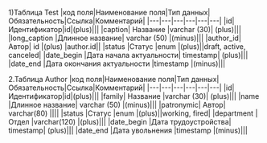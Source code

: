 1)Таблица Test
|код поля|Наименование поля|Тип данных|Обязательность|Ссылка|Комментарий|
|---|---|---|---|---|---|
|id|Идентификатор|id|(plus)|||
|caption|	Название	|varchar (30)|	(plus)|||
|long_caption	|Длинное название|	varchar (50)	|(minus)|||
|author_id|	Автор|	id	|(plus)	|author.id||
|status	|Статус	|enum	|(plus)||draft, active, canceled|
|date_begin	|Дата начала актуальности|	timestamp|	(plus)|||
|date_end	|Дата окончания актуальности	|timestamp	|(minus)|||

2.Таблица Author
|код поля|Наименование поля|Тип данных|Обязательность|Ссылка|Комментарий|
|---|---|---|---|---|---|
|id|Идентификатор|id|(plus)|||
|family|	Название	|varchar (30)|	(plus)|||
|name	|Длинное название|	varchar (50)	|(minus)|||
|patronymic|	Автор|	varchar(80)	||||
|status	|Статус	|enum	|(plus)||working, fired|
|department	|Отдел	|varchar(120)	|(plus)|||
|date_begin	|Дата трудоустройства|	timestamp|	(plus)|||
|date_end	|Дата увольнения	|timestamp	|(minus)|||